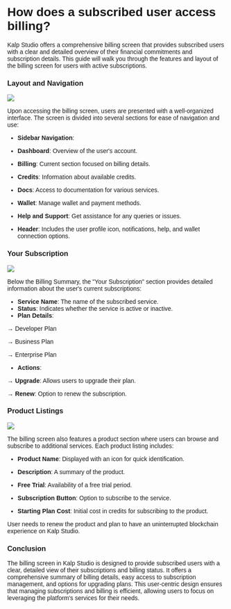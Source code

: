 <style>  body { font-family: "Source Sans 3", sans-serif!important; }</style>

<link  href="https://fonts.googleapis.com/css2?family=Source+Sans+3:ital,wght@0,200..900;1,200..900&display=swap"  rel="stylesheet">  <link  rel="stylesheet"  href="https://fonts.googleapis.com/icon?family=Material+Icons">


# **How does a subscribed user access billing?**

  

Kalp Studio offers a comprehensive billing screen that provides subscribed users with a clear and detailed overview of their financial commitments and subscription details. This guide will walk you through the features and layout of the billing screen for users with active subscriptions.
  

### Layout and Navigation
 

![](https://docs.kalp.studio/~gitbook/image?url=https%3A%2F%2F1148605496-files.gitbook.io%2F%7E%2Ffiles%2Fv0%2Fb%2Fgitbook-x-prod.appspot.com%2Fo%2Fspaces%252F4gkv2XhY4CmWY6Vp0djW%252Fuploads%252F27x4OwM1BAgDksarFzJE%252Fimage.png%3Falt%3Dmedia%26token%3D9f28de0d-5ca5-4f8b-a9e5-f830679d6db9&width=768&dpr=4&quality=100&sign=35aabe81&sv=1)


  Upon accessing the billing screen, users are presented with a well-organized interface. The screen is divided into several sections for ease of navigation and use:

-   **Sidebar Navigation**:
    

-   **Dashboard**: Overview of the user's account.
    
-   **Billing**: Current section focused on billing details.
    
-   **Credits**: Information about available credits.
    
-   **Docs**: Access to documentation for various services.
    
-   **Wallet**: Manage wallet and payment methods.
    
-   **Help and Support**: Get assistance for any queries or issues.

-   **Header**: Includes the user profile icon, notifications, help, and wallet connection options.

### Your Subscription

![](https://docs.kalp.studio/~gitbook/image?url=https%3A%2F%2F1148605496-files.gitbook.io%2F%7E%2Ffiles%2Fv0%2Fb%2Fgitbook-x-prod.appspot.com%2Fo%2Fspaces%252F4gkv2XhY4CmWY6Vp0djW%252Fuploads%252FPbWUBo8HdoNPCTbdBGXN%252Fimage.png%3Falt%3Dmedia%26token%3De3750e55-e8b4-45de-a2c5-aa316f1a3a21&width=768&dpr=4&quality=100&sign=868ce576&sv=1)


Below the Billing Summary, the "Your Subscription" section provides detailed information about the user's current subscriptions:

-   **Service Name**: The name of the subscribed service.
-   **Status**: Indicates whether the service is active or inactive.
-   **Plan Details**:

→ Developer Plan

→ Business Plan

→ Enterprise Plan

-   **Actions**:

**→ Upgrade**: Allows users to upgrade their plan.

**→ Renew**: Option to renew the subscription.


### Product Listings

![](https://docs.kalp.studio/~gitbook/image?url=https%3A%2F%2F1148605496-files.gitbook.io%2F%7E%2Ffiles%2Fv0%2Fb%2Fgitbook-x-prod.appspot.com%2Fo%2Fspaces%252F4gkv2XhY4CmWY6Vp0djW%252Fuploads%252FCmUvViU8RLIOXeCpONRp%252Fimage.png%3Falt%3Dmedia%26token%3D6d6f7a49-3d53-4232-9970-e3c75f2cb8c7&width=768&dpr=4&quality=100&sign=41b0d084&sv=1)

The billing screen also features a product section where users can browse and subscribe to additional services. Each product listing includes:

-   **Product Name**: Displayed with an icon for quick identification.
    
-   **Description**: A summary of the product.
    
-   **Free Trial**: Availability of a free trial period.
    
-   **Subscription Button**: Option to subscribe to the service.
    
-   **Starting Plan Cost**: Initial cost in credits for subscribing to the product.

User needs to renew the product and plan to have an uninterrupted blockchain experience on Kalp Studio.
  
### Conclusion

The billing screen in Kalp Studio is designed to provide subscribed users with a clear, detailed view of their subscriptions and billing status. It offers a comprehensive summary of billing details, easy access to subscription management, and options for upgrading plans. This user-centric design ensures that managing subscriptions and billing is efficient, allowing users to focus on leveraging the platform's services for their needs.